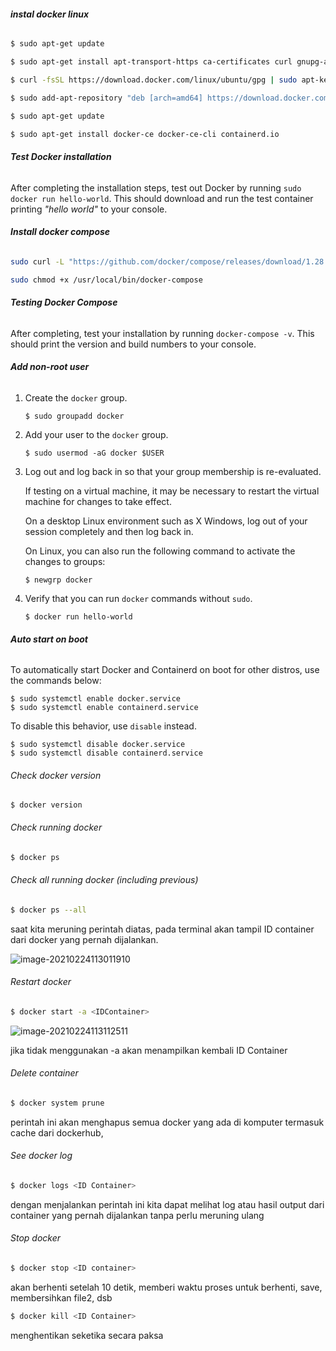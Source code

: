 ###### **instal docker linux**

```sh
$ sudo apt-get update

$ sudo apt-get install apt-transport-https ca-certificates curl gnupg-agent software-properties-common

$ curl -fsSL https://download.docker.com/linux/ubuntu/gpg | sudo apt-key add -

$ sudo add-apt-repository "deb [arch=amd64] https://download.docker.com/linux/ubuntu $(lsb_release -cs) stable"

$ sudo apt-get update

$ sudo apt-get install docker-ce docker-ce-cli containerd.io
```

###### **Test Docker installation**

After completing the installation steps, test out Docker by running `sudo docker run hello-world`. This should download and run the test container printing *"hello world"* to your console.



###### **Install docker compose**

```sh
sudo curl -L "https://github.com/docker/compose/releases/download/1.28.2/docker-compose-$(uname -s)-$(uname -m)" -o /usr/local/bin/docker-compose

sudo chmod +x /usr/local/bin/docker-compose
```

###### **Testing Docker Compose**

After completing, test your installation by running `docker-compose -v`. This should print the version and build numbers to your console.



###### **Add non-root user**

1. Create the `docker` group.

   ```shell
   $ sudo groupadd docker
   ```

2. Add your user to the `docker` group.

   ```shell
   $ sudo usermod -aG docker $USER
   ```

3. Log out and log back in so that your group membership is re-evaluated.

   If testing on a virtual machine, it may be necessary to restart the virtual machine for changes to take effect.

   On a desktop Linux environment such as X Windows, log out of your session completely and then log back in.

   On Linux, you can also run the following command to activate the changes to groups:

   ```shell
   $ newgrp docker 
   ```

4. Verify that you can run `docker` commands without `sudo`.

   ```
   $ docker run hello-world
   ```





###### **Auto start on boot**

To automatically start Docker and Containerd on boot for other distros, use the commands below:

```shell
$ sudo systemctl enable docker.service
$ sudo systemctl enable containerd.service
```

To disable this behavior, use `disable` instead.

```shell
$ sudo systemctl disable docker.service
$ sudo systemctl disable containerd.service
```





###### Check docker version

```shell
$ docker version
```





###### Check running docker

```sh
$ docker ps
```

###### Check all running docker (including previous)

```sh
$ docker ps --all
```

saat kita meruning perintah diatas, pada terminal akan tampil ID container dari docker yang pernah dijalankan.

![image-20210224113011910](/home/azuluna/.config/Typora/typora-user-images/image-20210224113011910.png)

###### Restart docker 

```sh
$ docker start -a <IDContainer>
```

![image-20210224113112511](/home/azuluna/.config/Typora/typora-user-images/image-20210224113112511.png)

jika tidak menggunakan -a akan menampilkan kembali ID Container



###### Delete container

```sh
$ docker system prune
```

perintah ini akan menghapus semua docker yang ada di komputer termasuk cache dari dockerhub,



###### See docker log

```sh
$ docker logs <ID Container>
```

dengan menjalankan perintah ini kita dapat melihat log atau hasil output dari container yang pernah dijalankan tanpa perlu meruning ulang





###### Stop docker

```sh
$ docker stop <ID container>
```

akan berhenti setelah 10 detik, memberi waktu proses untuk berhenti, save, membersihkan file2, dsb

```sh
$ docker kill <ID Container>
```

menghentikan seketika secara paksa